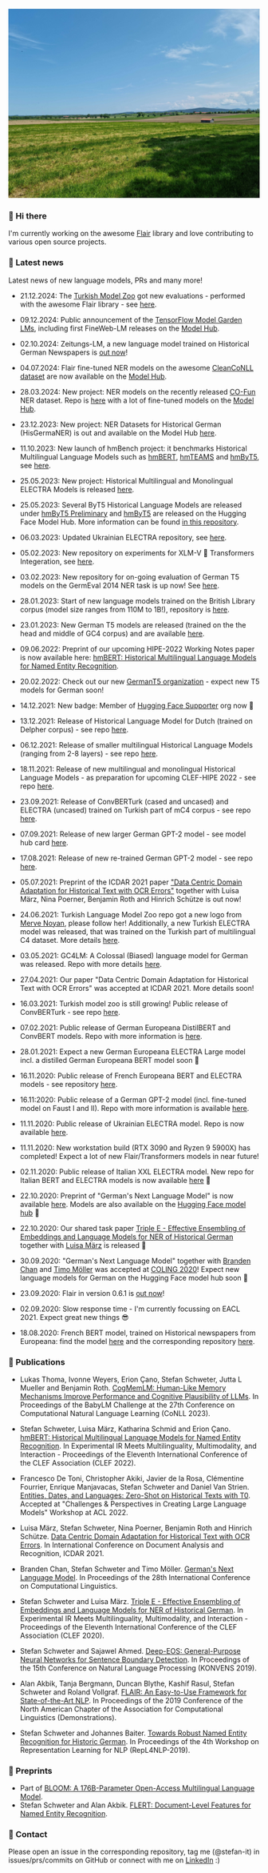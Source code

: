 [![Bvarian Oberland](https://raw.githubusercontent.com/stefan-it/stefan-it/master/profile_header_12092023.jpg "Bavarian Oberland")](https://schweter.ml/)

### 👋 Hi there

I'm currently working on the awesome [Flair](https://github.com/flairNLP/flair)
library and love contributing to various open source projects.

### 📰 Latest news

Latest news of new language models, PRs and many more!

* 21.12.2024: The [Turkish Model Zoo](https://github.com/stefan-it/turkish-bert) got new evaluations - performed with the awesome Flair library - see [here](https://github.com/stefan-it/turkish-bert).

* 09.12.2024: Public announcement of the [TensorFlow Model Garden LMs](https://github.com/stefan-it/model-garden-lms), including first FineWeb-LM releases on the [Model Hub](https://huggingface.co/collections/stefan-it/fineweb-lms-67561ed9d83c390221aaa2d4).

* 02.10.2024: Zeitungs-LM, a new language model trained on Historical German Newspapers is [out now](https://huggingface.co/stefan-it/zeitungs-lm-v1)!

* 04.07.2024: Flair fine-tuned NER models on the awesome [CleanCoNLL dataset](https://github.com/flairNLP/CleanCoNLL) are now available on the [Model Hub](https://huggingface.co/collections/stefan-it/fine-tuned-cleanconll-models-6685d2e4852db86b9ca90dba).

* 28.03.2024: New project: NER models on the recently released [CO-Fun](https://arxiv.org/abs/2403.15322) NER dataset. Repo is [here](https://github.com/stefan-it/co-funer) with a lot of fine-tuned models on the [Model Hub](https://huggingface.co/models?search=flair-co-funer).

* 23.12.2023: New project: NER Datasets for Historical German (HisGermaNER) is out and available on the Model Hub [here](https://huggingface.co/datasets/stefan-it/HisGermaNER).

* 11.10.2023: New launch of hmBench project: it benchmarks Historical Multilingual Language Models such as [hmBERT](https://huggingface.co/hmbert), [hmTEAMS](https://huggingface.co/hmteams) and [hmByT5](https://huggingface.co/hmbyt5), see [here](https://github.com/stefan-it/hmBench).

* 25.05.2023: New project: Historical Multilingual and Monolingual ELECTRA Models is released [here](https://github.com/stefan-it/hmELECTRA).

* 25.05.2023: Several ByT5 Historical Language Models are released under [hmByT5 Preliminary](https://huggingface.co/hmbyt5-preliminary) and [hmByT5](https://huggingface.co/hmbyt5) are released on the Hugging Face Model Hub.
              More information can be found [in this repository](https://github.com/stefan-it/hmByT5).

* 06.03.2023: Updated Ukrainian ELECTRA repository, see [here](https://github.com/stefan-it/ukrainian-electra).

* 05.02.2023: New repository on experiments for XLM-V 🤗 Transformers Integeration, see [here](https://github.com/stefan-it/xlm-v-experiments).

* 03.02.2023: New repository for on-going evaluation of German T5 models on the GermEval 2014 NER task is up now! See [here](https://github.com/stefan-it/germeval-ner-t5).

* 28.01.2023: Start of new language models trained on the British Library corpus (model size ranges from 110M to 1B!), repository is [here](https://github.com/stefan-it/blbooks-lms).

* 23.01.2023: New German T5 models are released (trained on the the head and middle of GC4 corpus) and are available [here](https://huggingface.co/GermanT5).

* 09.06.2022: Preprint of our upcoming HIPE-2022 Working Notes paper is now available here: [hmBERT: Historical Multilingual Language Models for Named Entity Recognition](https://arxiv.org/abs/2205.15575).

* 20.02.2022: Check out our new [GermanT5 organization](https://github.com/GermanT5) - expect new T5 models for German soon!

* 14.12.2021: New badge: Member of [Hugging Face Supporter](https://github.com/Hugging-Face-Supporter) org now 🎉

* 13.12.2021: Release of Historical Language Model for Dutch (trained on Delpher corpus) - see repo [here](https://github.com/stefan-it/delpher-lm).

* 06.12.2021: Release of smaller multilingual Historical Language Models (ranging from 2-8 layers) - see repo [here](https://github.com/stefan-it/clef-hipe/blob/main/hlms.md).

* 18.11.2021: Release of new multilingual and monolingual Historical Language Models - as preparation for upcoming CLEF-HIPE 2022 - see repo [here](https://github.com/stefan-it/clef-hipe/blob/main/hlms.md).

* 23.09.2021: Release of ConvBERTurk (cased and uncased) and ELECTRA (uncased) trained on Turkish part of mC4 corpus - see repo [here](https://github.com/stefan-it/turkish-bert).

* 07.09.2021: Release of new larger German GPT-2 model - see model hub card [here](https://huggingface.co/stefan-it/german-gpt2-larger).

* 17.08.2021: Release of new re-trained German GPT-2 model - see repo [here](https://github.com/stefan-it/german-gpt2).

* 05.07.2021: Preprint of the ICDAR 2021 paper ["Data Centric Domain Adaptation for Historical Text with OCR Errors"](https://arxiv.org/abs/2107.00927) together with Luisa März, Nina Poerner, Benjamin Roth and Hinrich Schütze is out now!

* 24.06.2021: Turkish Language Model Zoo repo got a new logo from [Merve Noyan](https://twitter.com/mervenoyann), please follow her! Additionally, a new Turkish ELECTRA model was released, that was trained on the Turkish part of multilingual C4 dataset. More details [here](https://github.com/stefan-it/turkish-bert).

* 03.05.2021: GC4LM: A Colossal (Biased) language model for German was released. Repo with more details [here](https://github.com/stefan-it/gc4lm).

* 27.04.2021: Our paper "Data Centric Domain Adaptation for Historical Text with OCR Errors" was accepted at ICDAR 2021. More details soon!

* 16.03.2021: Turkish model zoo is still growing! Public release of ConvBERTurk - see repo [here](https://github.com/stefan-it/turkish-bert).

* 07.02.2021: Public release of German Europeana DistilBERT and ConvBERT models. Repo with more information is [here](https://github.com/stefan-it/europeana-bert).

* 28.01.2021: Expect a new German Europeana ELECTRA Large model incl. a distilled German Europeana BERT model soon 🤗

* 16.11.2020: Public release of French Europeana BERT and ELECTRA models - see repository [here](https://github.com/stefan-it/europeana-bert).

* 16.11:2020: Public release of a German GPT-2 model (incl. fine-tuned model on Faust I and II). Repo with more information is available [here](https://github.com/stefan-it/german-gpt2).

* 11.11.2020: Public release of Ukrainian ELECTRA model. Repo is now available [here](https://github.com/stefan-it/ukrainian-electra).

* 11.11.2020: New workstation build (RTX 3090 and Ryzen 9 5900X) has completed! Expect a lot of new Flair/Transformers models in near future!

* 02.11.2020: Public release of Italian XXL ELECTRA model. New repo for Italian BERT and ELECTRA models is now available [here](https://github.com/stefan-it/italian-bertelectra) 🎉

* 22.10.2020: Preprint of "German's Next Language Model" is now available [here](https://arxiv.org/abs/2010.10906). Models are also available on the [Hugging Face model hub](https://huggingface.co/models?search=deepset%2Fg) 🎉

* 22.10.2020: Our shared task paper [Triple E - Effective Ensembling of Embeddings and Language Models for NER of Historical German](http://ceur-ws.org/Vol-2696/paper_173.pdf) together with [Luisa März](https://github.com/LuisaMaerz) is released 🎉

* 30.09.2020: "German's Next Language Model" together with [Branden Chan](https://github.com/brandenchan) and [Timo Möller](https://github.com/Timoeller) was accepted at [COLING 2020](https://coling2020.org/)!
              Expect new language models for German on the Hugging Face model hub soon 🤗

* 23.09.2020: Flair in version 0.6.1 is [out now](https://github.com/flairNLP/flair/releases/tag/v0.6.1)!

* 02.09.2020: Slow response time - I'm currently focussing on EACL 2021. Expect great new things 😎

* 18.08.2020: French BERT model, trained on Historical newspapers from Europeana:
  find the model [here](https://huggingface.co/dbmdz/bert-base-french-europeana-cased)
  and the corresponding repository [here](https://github.com/stefan-it/europeana-bert).

### 📃 Publications

* Lukas Thoma, Ivonne Weyers, Erion Çano, Stefan Schweter, Jutta L Mueller and Benjamin Roth. [CogMemLM: Human-Like Memory Mechanisms Improve Performance and Cognitive Plausibility of LLMs](https://aclanthology.org/2023.conll-babylm.15/). In Proceedings of the BabyLM Challenge at the 27th Conference on Computational Natural Language Learning (CoNLL 2023).

* Stefan Schweter, Luisa März, Katharina Schmid and Erion Çano. [hmBERT: Historical Multilingual Language Models for Named Entity Recognition](http://www.dei.unipd.it/~ferro/CLEF-WN-Drafts/CLEF2022/paper-87.pdf). In Experimental IR Meets Multilinguality, Multimodality, and Interaction - Proceedings of the Eleventh International Conference of the CLEF Association (CLEF 2022).

* Francesco De Toni, Christopher Akiki, Javier de la Rosa, Clémentine Fourrier, Enrique Manjavacas, Stefan Schweter and Daniel Van Strien. [Entities, Dates, and Languages: Zero-Shot on Historical Texts with T0](https://openreview.net/forum?id=BRzIS3GrIbc). Accepted at "Challenges & Perspectives in Creating Large Language Models" Workshop at ACL 2022.

* Luisa März, Stefan Schweter, Nina Poerner, Benjamin Roth and Hinrich Schütze. [Data Centric Domain Adaptation for Historical Text with OCR Errors](https://link.springer.com/chapter/10.1007/978-3-030-86331-9_48). In International Conference on Document Analysis and Recognition, ICDAR 2021.

* Branden Chan, Stefan Schweter and Timo Möller. [German's Next Language Model](https://www.aclweb.org/anthology/2020.coling-main.598/). In Proceedings of the 28th International Conference on Computational Linguistics.

* Stefan Schweter and Luisa März. [Triple E - Effective Ensembling of Embeddings and Language Models for NER of Historical German](http://ceur-ws.org/Vol-2696/paper_173.pdf). In Experimental IR Meets Multilinguality, Multimodality, and Interaction - Proceedings of the Eleventh International Conference of the CLEF Association (CLEF 2020).

* Stefan Schweter and Sajawel Ahmed. [Deep-EOS: General-Purpose Neural Networks for Sentence Boundary Detection](https://corpora.linguistik.uni-erlangen.de/data/konvens/proceedings/papers/KONVENS2019_paper_41.pdf). In Proceedings of the 15th Conference on Natural Language Processing (KONVENS 2019).

* Alan Akbik, Tanja Bergmann, Duncan Blythe, Kashif Rasul, Stefan Schweter and Roland Vollgraf. [FLAIR: An Easy-to-Use Framework for State-of-the-Art NLP](https://www.aclweb.org/anthology/N19-4010/). In Proceedings of the 2019 Conference of the North American Chapter of the Association for Computational Linguistics (Demonstrations).

* Stefan Schweter and Johannes Baiter. [Towards Robust Named Entity Recognition for Historic German](https://www.aclweb.org/anthology/W19-4312/). In Proceedings of the 4th Workshop on Representation Learning for NLP (RepL4NLP-2019).

### 📃 Preprints

* Part of [BLOOM: A 176B-Parameter Open-Access Multilingual Language Model](https://arxiv.org/abs/2211.05100).
* Stefan Schweter and Alan Akbik. [FLERT: Document-Level Features for Named Entity Recognition](https://arxiv.org/abs/2011.06993).

### 💬 Contact

Please open an issue in the corresponding repository, tag me (@stefan-it) in
issues/prs/commits on GitHub or connect with me on [LinkedIn](https://www.linkedin.com/in/stefan-it/) :)
